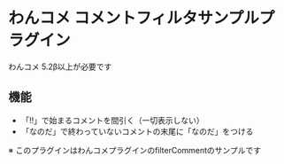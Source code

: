 # わんコメ コメントフィルタサンプルプラグイン

わんコメ 5.2β以上が必要です

## 機能

- 「!!」で始まるコメントを間引く（一切表示しない）
- 「なのだ」で終わっていないコメントの末尾に「なのだ」をつける

※ このプラグインはわんコメプラグインのfilterCommentのサンプルです
